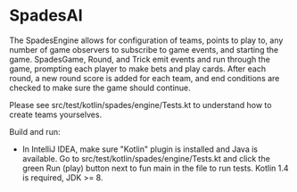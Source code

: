# SpadesAI

The SpadesEngine allows for configuration of teams, points to play to, any number of game 
observers to subscribe to game events, and starting the game. SpadesGame, Round, and Trick emit 
events and run through the game, prompting each player to make bets and play cards. After each round, 
a new round score is added for each team, and end conditions are checked to make sure the game should 
continue.

Please see src/test/kotlin/spades/engine/Tests.kt to understand how to create teams yourselves.

Build and run:
- In IntelliJ IDEA, make sure "Kotlin" plugin is installed and Java is available. Go to src/test/kotlin/spades/engine/Tests.kt 
and click the green Run (play) button next to fun main in the file to run tests. Kotlin 1.4 is required, JDK >= 8.